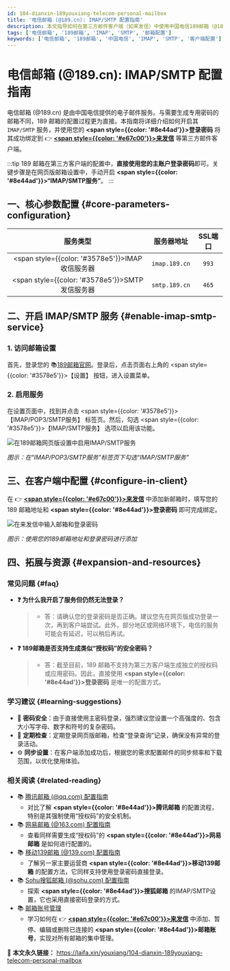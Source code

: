 ```yaml
---
id: 104-dianxin-189youxiang-telecom-personal-mailbox
title: '电信邮箱 (@189.cn): IMAP/SMTP 配置指南'
description: 本文指导如何在第三方邮件客户端（如来发信）中使用中国电信189邮箱（@189.cn）。介绍了其IMAP/SMTP服务器参数，并详细说明了如何在189邮箱网页版设置中开启“IMAP/SMTP服务”，以便直接使用邮箱登录密码进行第三方客户端登录。
tags: ['电信邮箱', '189邮箱', 'IMAP', 'SMTP', '邮箱配置']
keywords: ['电信邮箱', '189邮箱', '中国电信', 'IMAP', 'SMTP', '客户端配置']
---
```


# 电信邮箱 (@189.cn): IMAP/SMTP 配置指南

电信邮箱 (@189.cn) 是由中国电信提供的电子邮件服务。与需要生成专用密码的邮箱不同，189 邮箱的配置过程更为直接。本指南将详细介绍如何开启其 `IMAP/SMTP` 服务，并使用您的 **<span style={{color: '#8e44ad'}}>登录密码</span>** 将其成功绑定到 👉 [**<span style={{color: '#e67c00'}}>来发信</span>**](https://laifaxin.com) 等第三方邮件客户端。

:::tip
189 邮箱在第三方客户端的配置中，**直接使用您的主账户登录密码**即可。关键步骤是在网页版邮箱设置中，手动开启 **<span style={{color: '#8e44ad'}}>“IMAP/SMTP服务”</span>**。
:::

## 一、核心参数配置 {#core-parameters-configuration}

|                      **服务类型**                      | **服务器地址** | **SSL端口** |
| :----------------------------------------------------: | :------------: | :---------: |
| <span style={{color: '#3578e5'}}>IMAP收信服务器</span> | `imap.189.cn`  |    `993`    |
| <span style={{color: '#3578e5'}}>SMTP发信服务器</span> | `smtp.189.cn`  |    `465`    |

## 二、开启 IMAP/SMTP 服务 {#enable-imap-smtp-service}

### 1. 访问邮箱设置

首先，登录您的 📚[189邮箱官网](http://mail.189.cn/)。登录后，点击页面右上角的 <span style={{color: '#3578e5'}}>【设置】</span> 按钮，进入设置菜单。

### 2. 启用服务

在设置页面中，找到并点击 <span style={{color: '#3578e5'}}>【IMAP/POP3/SMTP服务】</span> 标签页。然后，勾选 <span style={{color: '#3578e5'}}>【IMAP/SMTP服务】</span> 选项以启用该功能。

![在189邮箱网页版设置中启用IMAP/SMTP服务](https://cos.files.maozhishi.com/public/attachments/xsj/1641804512832.png)

_图示：在“IMAP/POP3/SMTP服务”标签页下勾选“IMAP/SMTP服务”_

## 三、在客户端中配置 {#configure-in-client}

在 👉 [**<span style={{color: '#e67c00'}}>来发信</span>**](https://laifaxin.com) 中添加新邮箱时，填写您的 189 邮箱地址和 **<span style={{color: '#8e44ad'}}>登录密码</span>** 即可完成绑定。

![在来发信中输入邮箱和登录密码](https://cos.files.maozhishi.com/public/attachments/xsj/1641804512836.png)

_图示：使用您的189邮箱地址和登录密码进行添加_

## 四、拓展与资源 {#expansion-and-resources}

### 常见问题 {#faq}

- **❓ 为什么我开启了服务但仍然无法登录？**

  > - 答：请确认您的登录密码是否正确。建议您先在网页版成功登录一次，再到客户端尝试。此外，部分地区或网络环境下，电信的服务可能会有延迟，可以稍后再试。

- **❓ 189邮箱是否支持生成类似“授权码”的安全密码？**
  > - 答：截至目前，189 邮箱不支持为第三方客户端生成独立的授权码或应用密码。因此，直接使用 **<span style={{color: '#8e44ad'}}>登录密码</span>** 是唯一的配置方式。

### 学习建议 {#learning-suggestions}

- 🎯 **密码安全**：由于直接使用主密码登录，强烈建议您设置一个高强度的、包含大小写字母、数字和符号的复杂密码。
- 📖 **定期检查**：定期登录网页版邮箱，检查“登录查询”记录，确保没有异常的登录活动。
- ⚙️ **同步设置**：在客户端添加成功后，根据您的需求配置邮件的同步频率和下载范围，以优化使用体验。

### 相关阅读 {#related-reading}

- 📚 [腾讯邮箱 (@qq.com) 配置指南](./106-tengxun-qqyouxiang-tencent-personal-email)
  - 对比了解 **<span style={{color: '#8e44ad'}}>腾讯邮箱</span>** 的配置流程，特别是其强制使用“授权码”的安全机制。
- 📚 [网易邮箱 (@163.com) 配置指南](./107-wangyi-163youxiang-netease-personal-email)
  - 查看同样需要生成“授权码”的 **<span style={{color: '#8e44ad'}}>网易邮箱</span>** 是如何进行配置的。
- 📚 [移动139邮箱 (@139.com) 配置指南](./110-yidong-139youxiang-china-mobile-personal-email)
  - 了解另一家主要运营商 **<span style={{color: '#8e44ad'}}>移动139邮箱</span>** 的配置方法，它同样支持使用登录密码直接登录。
- 📚 [Sohu搜狐邮箱 (@sohu.com) 配置指南](./105-souhu-sohuyouxiang-sohu-personal-email)
  - 探索 **<span style={{color: '#8e44ad'}}>搜狐邮箱</span>** 的IMAP/SMTP设置，它也采用直接密码登录的方式。
- 📚 [邮箱账号管理](../zhinan/email-account)
  - 学习如何在 👉 [**<span style={{color: '#e67c00'}}>来发信</span>**](https://laifaxin.com) 中添加、暂停、编辑或删除已连接的 **<span style={{color: '#8e44ad'}}>邮箱账号</span>**，实现对所有邮箱的集中管理。

🔗 **本文永久链接：** https://laifa.xin/youxiang/104-dianxin-189youxiang-telecom-personal-mailbox
